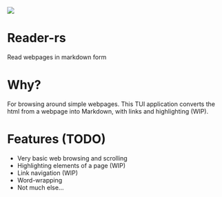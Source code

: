 ![](demo.gif)

# Reader-rs
Read webpages in markdown form

# Why?
For browsing around simple webpages. This TUI application converts the html from a webpage into Markdown, with links and highlighting (WIP). 

# Features (TODO)
- Very basic web browsing and scrolling
- Highlighting elements of a page (WIP)
- Link navigation (WIP)
- Word-wrapping
- Not much else...